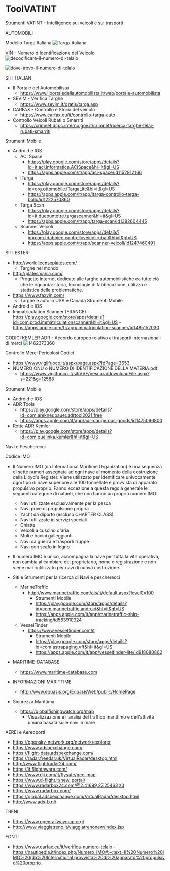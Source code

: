 # ToolVATINT
Strumenti VATINT - Intelligence sui veicoli e sui trasporti

AUTOMOBILI

Modello Targa Italiana
![Targa-italiana](https://user-images.githubusercontent.com/98583912/187068096-46a93638-0a6f-4b27-b135-be96397c3885.jpg)

VIN - Numero d'Identificazione del Veicolo
![decodificare-il-numero-di-telaio](https://user-images.githubusercontent.com/98583912/187068167-8d12d0e4-2845-43ae-8a6c-8e7c079ab15a.jpg)

![dove-trovo-il-numero-di-telaio](https://user-images.githubusercontent.com/98583912/187068206-35c97b88-37f1-4906-872d-6be4ef8c230c.jpg)

SITI ITALIANI
- Il Portale del Automobilista
  - https://www.ilportaledellautomobilista.it/web/portale-automobilista
- SEVIM - Verifica Targhe
  - https://www.sevim.it/gratis/targa.asp
- CARFAX  - Controllo e Storia del veicolo
  - https://www.carfax.eu/it/controllo-targa-auto
- Controllo Veicoli Rubati o Smarriti
  - https://crimnet.dcpc.interno.gov.it/crimnet/ricerca-targhe-telai-rubati-smarriti 

Strumenti Mobile 
- Android e IOS
  - ACI Space
    - https://play.google.com/store/apps/details?id=it.aci.informatica.ACISpace&hl=it&gl=US 
    - https://apps.apple.com/it/app/aci-space/id1152912166
  - ITarga 
    - https://play.google.com/store/apps/details?id=org.ottomobile.iTargaLite&hl=it&gl=US
    - https://apps.apple.com/it/app/itarga-controllo-targa-bollo/id1222570860
  - Targa Scan
    - https://play.google.com/store/apps/details?id=it.duepuntotre.targascanner&hl=it&gl=US 
    - https://apps.apple.com/it/app/targa-scan/id1382604445
  - Scanner Veicoli
    - https://play.google.com/store/apps/details?id=com.fdabbieri.controlloveicolirubati&hl=it&gl=US
    - https://apps.apple.com/it/app/scanner-veicoli/id1247460491 
 
SITI ESTERI
 - http://worldlicenseplates.com/
   -  Targhe nel mondo 
 - http://platesmania.com/
   - Progetto Internet dedicato alle targhe automobilistiche ea tutto ciò che le riguarda: storia, tecnologie di fabbricazione, utilizzo e statistica delle problematiche. 
 - https://www.faxvin.com/
   - Targhe e auto in USA e Canada
Strumenti Mobile
  - Android e IOS
   - Immatriculation Scanner (FRANCE) 
    - https://play.google.com/store/apps/details?id=com.prod.immatriculationscanner&hl=it&gl=US
    - https://apps.apple.com/fr/app/immatriculation-scanner/id1485152030
 
CODICI KEMLER ADR - Accordo europeo relativo ai trasporti internazionali di merci
![1462373360](https://user-images.githubusercontent.com/98583912/187068699-76f9f01b-1251-4eca-9de7-65717c999691.jpg)

Controllo Merci Pericolosi Codici
   - https://www.vigilfuoco.it/aspx/page.aspx?IdPage=3653
 - NUMERO ONU o NUMERO DI IDENTIFICAZIONE DELLA MATERIA.pdf 
   - https://www.vigilfuoco.it/sitiVVF/pescara/downloadFile.aspx?s=221&g=12588

Strumenti Mobile
 - Android e IOS
  - ADR Tools
    - https://play.google.com/store/apps/details?id=com.arekneubauer.adrtool2021.free
    - https://apps.apple.com/it/app/adr-dangerous-goods/id1475096800
  - Rotte ADR Kemler
    - https://play.google.com/store/apps/details?id=com.quelinka.kemler&hl=it&gl=US

Navi e Pescherecci 

Codice IMO 
  - Il Numero IMO (da International Maritime Organization) è una sequenza di sette numeri assegnata ad ogni nave al momento della costruzione della Lloyd's Register. Viene utilizzato per identificare univocamente ogni tipo di nave superiore alle 100 tonnellate e provvista di apparato propulsivo proprio. Fanno eccezione a questa regola generale le seguenti categorie di natanti, che non hanno un proprio numero IMO:
    - Navi utilizzate esclusivamente per la pesca
    - Navi prive di propulsione propria
    - Yacht da diporto (escluso CHARTER CLASS)
    - Navi utilizzate in servizi speciali
    - Chiatte
    - Veicoli a cuscino d'aria
    - Moli e bacini galleggianti
    - Navi da guerra e trasporti truppe
    - Navi con scafo in legno
 - Il numero IMO è unico, accompagna la nave per tutta la vita operativa, non cambia al cambiare del proprietario, nome o registrazione e non viene mai riutilizzato per navi di nuova costruzione.

- Siti e Strumenti per la ricerca di Navi e pescherecci
  - MarineTraffic
    - http://www.marinetraffic.com/ais/it/default.aspx?level0=100
      - Strumenti Mobile 
       - https://play.google.com/store/apps/details?id=com.marinetraffic.android&hl=it&gl=US
       - https://apps.apple.com/it/app/marinetraffic-ship-tracking/id563910324
  - VesselFinder
    - https://www.vesselfinder.com/it
      - Strumenti Mobile
       - https://play.google.com/store/apps/details?id=com.astrapaging.vff&hl=it&gl=US
       - https://apps.apple.com/it/app/vesselfinder-lite/id918080862

- MARITIME-DATABASE
  - https://www.maritime-database.com
- INFORMAZIONI MARITTIME
  - http://www.equasis.org/EquasisWeb/public/HomePage
- Sicurezza Marittima
  - https://globalfishingwatch.org/map
    - Visualizzazione e l'analisi del traffico marittimo e dell'attività umana basata sulle navi in ​​mare  

AEREI e Aereoporti

- https://opensky-network.org/network/explorer
- https://www.adsbexchange.com/
- https://flight-data.adsbexchange.com/
- https://radar.freedar.uk/VirtualRadar/desktop.html
- http://www.flightradar24.com/
- https://it.flightaware.com/
- https://www.dji.com/it/flysafe/geo-map
- https://www.d-flight.it/new_portal/
- https://www.radarbox24.com/@2.41699,27.25463,z3
- https://www.radarbox.com/
- https://global.adsbexchange.com/VirtualRadar/desktop.html
- http://www.ads-b.nl/

TRENI
- https://www.openrailwaymap.org/
- http://www.viaggiatreno.it/viaggiatrenonew/index.jsp




FONTi
- https://www.carfax.eu/it/verifica-numero-telaio
-https://nautipedia.it/index.php/Numero_IMO#:~:text=Il%20Numero%20IMO%20(da%20International,provvista%20di%20apparato%20propulsivo%20proprio.
